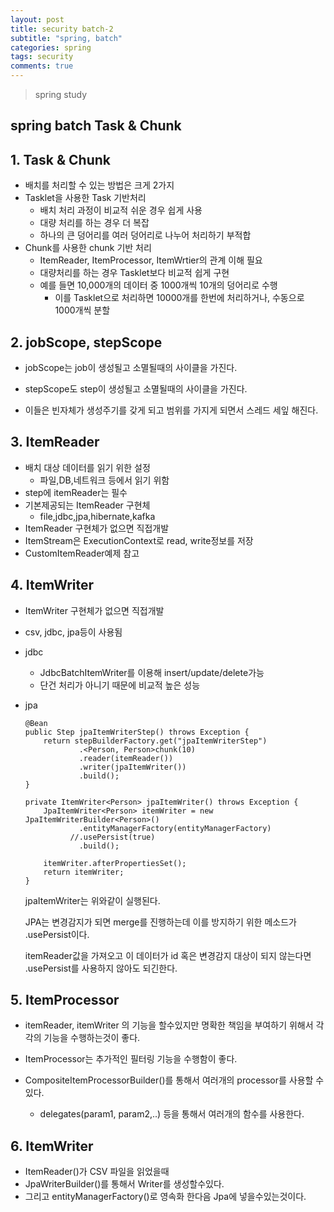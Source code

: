 ```yaml
---
layout: post
title: security batch-2
subtitle: "spring, batch"
categories: spring
tags: security
comments: true
---
```

> spring study

## spring batch Task & Chunk


## 1. Task & Chunk 

  - 배치를 처리할 수 있는 방법은 크게 2가지
  - Tasklet을 사용한 Task 기반처리
    - 배치 처리 과정이 비교적 쉬운 경우 쉽게 사용
    - 대량 처리를 하는 경우 더 복잡
    - 하나의 큰 덩어리를 여러 덩어리로 나누어 처리하기 부적합
  - Chunk를 사용한 chunk 기반 처리
    - ItemReader, ItemProcessor, ItemWrtier의 관계 이해 필요
    - 대량처리를 하는 경우 Tasklet보다 비교적 쉽게 구현
    - 예를 들면 10,000개의 데이터 중 1000개씩 10개의 덩어리로 수행
      -  이를 Tasklet으로 처리하면 10000개를 한번에 처리하거나, 수동으로 1000개씩 분할



## 2. jobScope, stepScope 

  - jobScope는 job이 생성될고 소멸될때의 사이클을 가진다. 
  - stepScope도 step이 생성될고 소멸될때의 사이클을 가진다. 


  - 이들은 빈자체가 생성주기를 갖게 되고 범위를 가지게 되면서 스레드 세잎 해진다. 


## 3. ItemReader

  - 배치 대상 데이터를 읽기 위한 설정 
    - 파일,DB,네트워크 등에서 읽기 위함
  - step에 itemReader는 필수 
  - 기본제공되는 ItemReader 구현체
    - file,jdbc,jpa,hibernate,kafka
  - ItemReader 구현체가 없으면 직접개발
  - ItemStream은 ExecutionContext로 read, write정보를 저장
  - CustomItemReader예제 참고


## 4. ItemWriter

  - ItemWriter 구현체가 없으면 직접개발 
  - csv, jdbc, jpa등이 사용됨 
  - jdbc
    - JdbcBatchItemWriter를 이용해 insert/update/delete가능
    - 단건 처리가 아니기 때문에 비교적 높은 성능 
  - jpa
    ```
    @Bean
    public Step jpaItemWriterStep() throws Exception {
        return stepBuilderFactory.get("jpaItemWriterStep")
                .<Person, Person>chunk(10)
                .reader(itemReader())
                .writer(jpaItemWriter())
                .build();
    }

    private ItemWriter<Person> jpaItemWriter() throws Exception {
        JpaItemWriter<Person> itemWriter = new JpaItemWriterBuilder<Person>()
                .entityManagerFactory(entityManagerFactory)
              //.usePersist(true)
                .build();

        itemWriter.afterPropertiesSet();
        return itemWriter;
    }
    ```
    
    jpaItemWriter는 위와같이 실행된다. 

    JPA는 변경감지가 되면 merge를 진행하는데 이를 방지하기 위한 메소드가 .usePersist이다. 

    itemReader값을 가져오고 이 데이터가 id 혹은 변경감지 대상이 되지 않는다면 .usePersist를 사용하지 않아도 되긴한다.

## 5. ItemProcessor

  - itemReader, itemWriter 의 기능을 할수있지만 명확한 책임을 부여하기 위해서 각각의 기능을 수행하는것이 좋다. 
  - ItemProcessor는 추가적인 필터링 기능을 수행함이 좋다. 

  - CompositeItemProcessorBuilder()를 통해서 여러개의 processor를 사용할 수 있다. 
    - delegates(param1, param2,..) 등을 통해서 여러개의 함수를 사용한다. 


## 6. ItemWriter

  - ItemReader()가 CSV 파일을 읽었을때
  - JpaWriterBuilder()를 통해서 Writer를 생성할수있다. 
  - 그리고 entityManagerFactory()로 영속화 한다음 Jpa에 넣을수있는것이다. 
